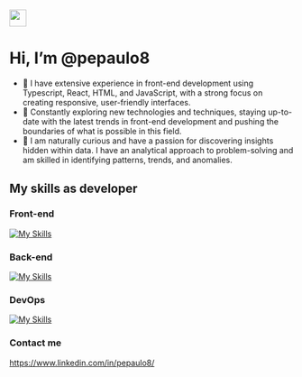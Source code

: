  # <img src="https://raw.githubusercontent.com/iampavangandhi/iampavangandhi/master/gifs/Hi.gif" width="30px"> <h1>Hi, I’m @pepaulo8</h1>

<ul>
  <li>🌱 I have extensive experience in front-end development using Typescript, React, HTML, and JavaScript, with a strong focus on creating responsive, user-friendly interfaces.</li>
  <li>👀 Constantly exploring new technologies and techniques, staying up-to-date with the latest trends in front-end development and pushing the boundaries of what is possible in this field.</li>
  <li>💞️ I am naturally curious and have a passion for discovering insights hidden within data. I have an analytical approach to problem-solving and am skilled in identifying patterns, trends, and anomalies.</li>
</ul>

## My skills as developer

### Front-end

[![My Skills](https://skillicons.dev/icons?i=react,js,html,css,ts,materialui)](https://skillicons.dev)

### Back-end

[![My Skills](https://skillicons.dev/icons?i=py,nodejs,postgres,express)](https://skillicons.dev)

### DevOps

[![My Skills](https://skillicons.dev/icons?i=linux,docker,aws)](https://skillicons.dev)
  
  
### Contact me

https://www.linkedin.com/in/pepaulo8/

<!---
pepaulo8/pepaulo8 is a ✨ special ✨ repository because its `README.md` (this file) appears on your GitHub profile.
You can click the Preview link to take a look at your changes.
--->
